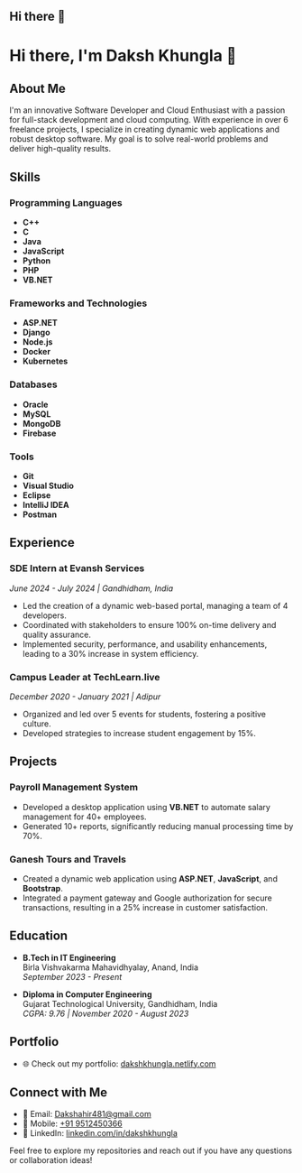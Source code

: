 ## Hi there 👋

<!--
**Dakshkhungla/Dakshkhungla** is a ✨ _special_ ✨ repository because its `README.md` (this file) appears on your GitHub profile.

Here are some ideas to get you started:

- 🔭 I’m currently working on ...
- 🌱 I’m currently learning ...
- 👯 I’m looking to collaborate on ...
- 🤔 I’m looking for help with ...
- 💬 Ask me about ...
- 📫 How to reach me: ...
- 😄 Pronouns: ...
- ⚡ Fun fact: ...
-->
# Hi there, I'm Daksh Khungla 👋

## About Me
I'm an innovative Software Developer and Cloud Enthusiast with a passion for full-stack development and cloud computing. With experience in over 6 freelance projects, I specialize in creating dynamic web applications and robust desktop software. My goal is to solve real-world problems and deliver high-quality results.

## Skills
### Programming Languages
- **C++**
- **C**
- **Java**
- **JavaScript**
- **Python**
- **PHP**
- **VB.NET**

### Frameworks and Technologies
- **ASP.NET**
- **Django**
- **Node.js**
- **Docker**
- **Kubernetes**

### Databases
- **Oracle**
- **MySQL**
- **MongoDB**
- **Firebase**

### Tools
- **Git**
- **Visual Studio**
- **Eclipse**
- **IntelliJ IDEA**
- **Postman**

## Experience
### SDE Intern at Evansh Services
*June 2024 - July 2024 | Gandhidham, India*
- Led the creation of a dynamic web-based portal, managing a team of 4 developers.
- Coordinated with stakeholders to ensure 100% on-time delivery and quality assurance.
- Implemented security, performance, and usability enhancements, leading to a 30% increase in system efficiency.

### Campus Leader at TechLearn.live
*December 2020 - January 2021 | Adipur*
- Organized and led over 5 events for students, fostering a positive culture.
- Developed strategies to increase student engagement by 15%.

## Projects
### Payroll Management System
- Developed a desktop application using **VB.NET** to automate salary management for 40+ employees.
- Generated 10+ reports, significantly reducing manual processing time by 70%.

### Ganesh Tours and Travels
- Created a dynamic web application using **ASP.NET**, **JavaScript**, and **Bootstrap**.
- Integrated a payment gateway and Google authorization for secure transactions, resulting in a 25% increase in customer satisfaction.

## Education
- **B.Tech in IT Engineering**  
  Birla Vishvakarma Mahavidhyalay, Anand, India  
  *September 2023 - Present*

- **Diploma in Computer Engineering**  
  Gujarat Technological University, Gandhidham, India  
  *CGPA: 9.76 | November 2020 - August 2023*

## Portfolio
- 🌐 Check out my portfolio: [dakshkhungla.netlify.com](https://dakshkhungla.netlify.com)

## Connect with Me
- 📧 Email: [Dakshahir481@gmail.com](mailto:Dakshahir481@gmail.com)
- 📱 Mobile: [+91 9512450366](tel:+919512450366)
- 💼 LinkedIn: [linkedin.com/in/dakshkhungla](https://linkedin.com/in/dakshkhungla)

Feel free to explore my repositories and reach out if you have any questions or collaboration ideas!
